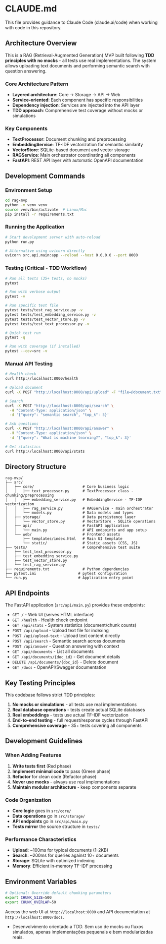 # CLAUDE.md

This file provides guidance to Claude Code (claude.ai/code) when working with code in this repository.

## Architecture Overview

This is a RAG (Retrieval-Augmented Generation) MVP built following **TDD principles with no mocks** - all tests use real implementations. The system allows uploading text documents and performing semantic search with question answering.

### Core Architecture Pattern
- **Layered architecture**: Core → Storage → API → Web
- **Service-oriented**: Each component has specific responsibilities
- **Dependency injection**: Services are injected into the API layer
- **TDD approach**: Comprehensive test coverage without mocks or simulations

### Key Components
- **TextProcessor**: Document chunking and preprocessing
- **EmbeddingService**: TF-IDF vectorization for semantic similarity
- **VectorStore**: SQLite-based document and vector storage
- **RAGService**: Main orchestrator coordinating all components
- **FastAPI**: REST API layer with automatic OpenAPI documentation

## Development Commands

### Environment Setup
```bash
cd rag-mvp
python -m venv venv
source venv/bin/activate  # Linux/Mac
pip install -r requirements.txt
```

### Running the Application
```bash
# Start development server with auto-reload
python run.py

# Alternative using uvicorn directly
uvicorn src.api.main:app --reload --host 0.0.0.0 --port 8000
```

### Testing (Critical - TDD Workflow)
```bash
# Run all tests (35+ tests, no mocks)
pytest

# Run with verbose output
pytest -v

# Run specific test file
pytest tests/test_rag_service.py -v
pytest tests/test_embedding_service.py -v
pytest tests/test_vector_store.py -v
pytest tests/test_text_processor.py -v

# Quick test run
pytest -q

# Run with coverage (if installed)
pytest --cov=src -v
```

### Manual API Testing
```bash
# Health check
curl http://localhost:8000/health

# Upload document
curl -X POST "http://localhost:8000/api/upload" -F "file=@document.txt"

# Search
curl -X POST "http://localhost:8000/api/search" \
  -H "Content-Type: application/json" \
  -d '{"query": "semantic search", "top_k": 5}'

# Ask questions
curl -X POST "http://localhost:8000/api/answer" \
  -H "Content-Type: application/json" \
  -d '{"query": "What is machine learning?", "top_k": 3}'

# Get statistics
curl http://localhost:8000/api/stats
```

## Directory Structure

```
rag-mvp/
├── src/
│   ├── core/                      # Core business logic
│   │   ├── text_processor.py      # TextProcessor class - chunking/preprocessing
│   │   ├── embedding_service.py   # EmbeddingService - TF-IDF vectorization
│   │   ├── rag_service.py         # RAGService - main orchestrator
│   │   └── models.py              # Data models and types
│   ├── storage/                   # Data persistence layer
│   │   └── vector_store.py        # VectorStore - SQLite operations
│   ├── api/                       # FastAPI application
│   │   └── main.py                # API endpoints and app setup
│   └── web/                       # Frontend assets
│       ├── templates/index.html   # Main UI template
│       └── static/                # Static assets (CSS, JS)
├── tests/                         # Comprehensive test suite
│   ├── test_text_processor.py
│   ├── test_embedding_service.py
│   ├── test_vector_store.py
│   └── test_rag_service.py
├── requirements.txt               # Python dependencies
├── pytest.ini                   # pytest configuration
└── run.py                       # Application entry point
```

## API Endpoints

The FastAPI application (`src/api/main.py`) provides these endpoints:

- `GET /` - Web UI (serves HTML interface)
- `GET /health` - Health check endpoint
- `GET /api/stats` - System statistics (document/chunk counts)
- `POST /api/upload` - Upload text file for indexing
- `POST /api/upload-text` - Upload text content directly  
- `POST /api/search` - Semantic search across documents
- `POST /api/answer` - Question answering with context
- `GET /api/documents` - List all documents
- `GET /api/documents/{doc_id}` - Get document details
- `DELETE /api/documents/{doc_id}` - Delete document
- `GET /docs` - OpenAPI/Swagger documentation

## Key Testing Principles

This codebase follows strict TDD principles:

1. **No mocks or simulations** - all tests use real implementations
2. **Real database operations** - tests create actual SQLite databases
3. **Real embeddings** - tests use actual TF-IDF vectorization
4. **End-to-end testing** - full request/response cycles through FastAPI
5. **Comprehensive coverage** - 35+ tests covering all components

## Development Guidelines

### When Adding Features
1. **Write tests first** (Red phase)
2. **Implement minimal code** to pass (Green phase)  
3. **Refactor** for clean code (Refactor phase)
4. **Never use mocks** - always use real implementations
5. **Maintain modular architecture** - keep components separate

### Code Organization
- **Core logic** goes in `src/core/`
- **Data operations** go in `src/storage/`
- **API endpoints** go in `src/api/main.py`
- **Tests mirror** the source structure in `tests/`

### Performance Characteristics
- **Upload**: ~100ms for typical documents (1-2KB)
- **Search**: ~200ms for queries against 10+ documents  
- **Storage**: SQLite with optimized indexing
- **Memory**: Efficient in-memory TF-IDF processing

## Environment Variables
```bash
# Optional: Override default chunking parameters
export CHUNK_SIZE=500
export CHUNK_OVERLAP=50
```

Access the web UI at `http://localhost:8000` and API documentation at `http://localhost:8000/docs`.

- Desenvolvimento orientado a TDD. Sem uso de mocks ou fluxos simulados, apenas implementações pequenais e bem modularizadas reais.